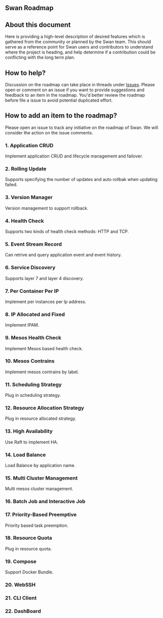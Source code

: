 ## Swan Roadmap

## About this document

Here is providing a high-level description of desired features which is gathered from the community or planned by the Swan team. This should serve as a reference point for Swan users and contributors to understand where the project is heading, and help determine if a contribution could be conflicting with the long term plan.

## How to help?

Discussion on the roadmap can take place in threads under [Issues](https://github.com/Dataman-Cloud/swan/issues). Please open or comment on an issue if you want to provide suggestions and feedback to an item in the roadmap. You'd better review the roadmap before file a issue to avoid potential duplicated effort.

## How to add an item to the roadmap?

Please open an issue to track any initiative on the roadmap of Swan. We will consider the action on the issue comments.

### 1. Application CRUD
Implement application CRUD and lifecycle management and failover.

### 2. Rolling Update
Supports specifying the number of updates and auto rollbak when updating failed.

### 3. Version Manager
Version management to support rollback. 

### 4. Health Check
Supports two kinds of health check methods: HTTP and TCP.

### 5. Event Stream Record
Can retrive and query application event and event history.

### 6. Service Discovery
Supports layer 7 and layer 4 discovery.

### 7. Per Container Per IP
Implement per instances per Ip address.

### 8. IP Allocated and Fixed
Implement IPAM.

### 9. Mesos Health Check
Implement Mesos based health check. 

### 10. Mesos Contrains
Implement mesos contrains by label.

### 11. Scheduling Strategy
Plug in scheduling strategy.

### 12. Resource Allocation Strategy
Plug in resource allocated strategy.

### 13. High Availability
Use Raft to implement HA.

### 14. Load Balance
Load Balance by application name.

### 15. Multi Cluster Management
Multi mesos cluster management.

### 16. Batch Job and Interactive Job

### 17. Priority-Based Preemptive
Priority based task preemption.

### 18. Resource Quota
Plug in resource quota.

### 19. Compose
Support Docker Bundle.

### 20. WebSSH

### 21. CLI Client

### 22. DashBoard
